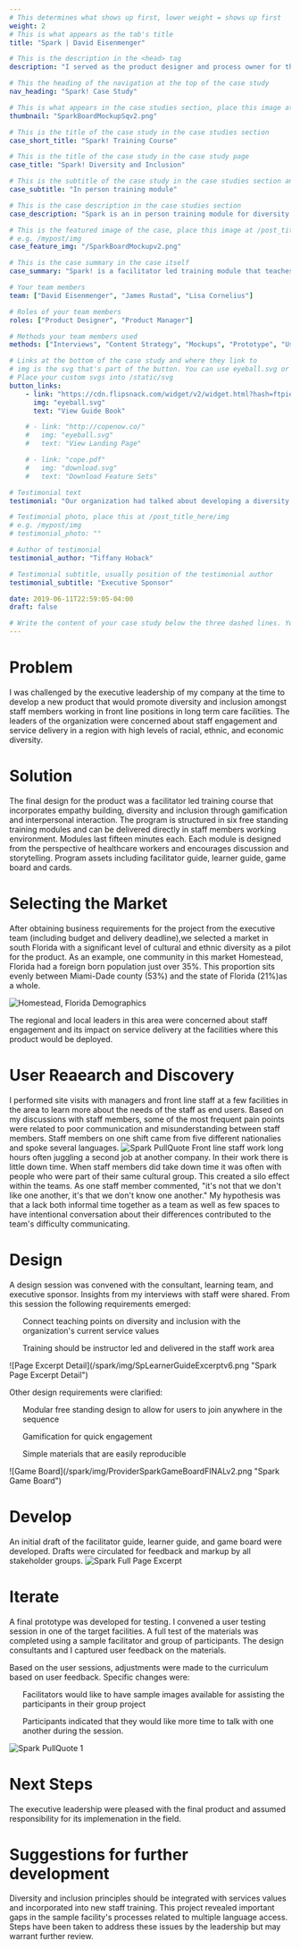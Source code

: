 ```yaml
---
# This determines what shows up first, lower weight = shows up first
weight: 2
# This is what appears as the tab's title
title: "Spark | David Eisenmenger"

# This is the description in the <head> tag
description: "I served as the product designer and process owner for the project. I guided the product from initial concept to development."

# This the heading of the navigation at the top of the case study
nav_heading: "Spark! Case Study"

# This is what appears in the case studies section, place this image at the /static/img folder
thumbnail: "SparkBoardMockupSqv2.png"

# This is the title of the case study in the case studies section
case_short_title: "Spark! Training Course"

# This is the title of the case study in the case study page
case_title: "Spark! Diversity and Inclusion"

# This is the subtitle of the case study in the case studies section and the case study page
case_subtitle: "In person training module"

# This is the case description in the case studies section
case_description: "Spark is an in person training module for diversity and inclusion that uses gamification and storytelling to encourage empathy building and inclusion."

# This is the featured image of the case, place this image at /post_title_here/img folder
# e.g. /mypost/img
case_feature_img: "/SparkBoardMockupv2.png"

# This is the case summary in the case itself
case_summary: "Spark! is a facilitator led training module that teaches diversity and inclusion by encouraging participants to engage intentional, not threatening discussions about cultural and ethnic diversity in the workplace. The program is deployed through six free standing training modules lasting fifteen minutes each. The modules are designed to be empathetic to the needs of healthcare workers in front line services roles. Partnering with a consultant the final product consists of facilitator guide, learner guide, game board and cards. This product was deployed for internal use by a previous employer. The assets presented here have had original company branding replaced with a placeholder, Provider LTC."

# Your team members
team: ["David Eisenmenger", "James Rustad", "Lisa Cornelius"]

# Roles of your team members
roles: ["Product Designer", "Product Manager"]

# Methods your team members used
methods: ["Interviews", "Content Strategy", "Mockups", "Prototype", "User Testing"]

# Links at the bottom of the case study and where they link to
# img is the svg that's part of the button. You can use eyeball.svg or download.svg
# Place your custom svgs into /static/svg
button_links:
    - link: "https://cdn.flipsnack.com/widget/v2/widget.html?hash=ftpiehnx2"
      img: "eyeball.svg"
      text: "View Guide Book"

    # - link: "http://copenow.co/"
    #   img: "eyeball.svg"
    #   text: "View Landing Page"

    # - link: "cope.pdf"
    #   img: "download.svg"
    #   text: "Download Feature Sets"

# Testimonial text
testimonial: "Our organization had talked about developing a diversity and inclusion program for a long time. David took the entire project from concept to implementation. He partnered both internally and externally and delivered a great product to our team."

# Testimonial photo, place this at /post_title_here/img
# e.g. /mypost/img
# testimonial_photo: ""

# Author of testimonial
testimonial_author: "Tiffany Hoback"

# Testimonial subtitle, usually position of the testimonial author
testimonial_subtitle: "Executive Sponsor"

date: 2019-06-11T22:59:05-04:00
draft: false

# Write the content of your case study below the three dashed lines. You can use markdown and raw HTML.
---
```

# Problem
I was challenged by the executive leadership of my company at the time to develop a new product that would promote diversity and inclusion amongst staff members working in front line positions in long term care facilities. The leaders of the organization were concerned about staff engagement and service delivery in a region  with high levels of racial, ethnic, and economic diversity.

# Solution
The final design for the product was a facilitator led training course that incorporates empathy building, diversity and inclusion through gamification and interpersonal interaction. The program is structured in six free standing training modules and can be delivered directly in staff members working environment. Modules last fifteen minutes each. Each module is designed from the perspective of healthcare workers and encourages discussion and storytelling. Program assets including facilitator guide, learner guide, game board and cards.

# Selecting the Market
After obtaining business requirements for the project from the executive team (including budget and delivery deadline),we selected a market in south Florida with a significant level of cultural and ethnic diversity as a pilot for the product. As an example, one community in this market Homestead, Florida had a foreign born population just over 35%. This proportion sits evenly between Miami-Dade county (53%) and the state of Florida (21%)as a whole. 

![Homestead, Florida Demographics](/spark/img/HomeFlaFBPopBLV3.png "Foreign Born Population Homestead")

The regional and local leaders in this area were concerned about staff engagement and its impact on service delivery at the facilities where this product would be deployed.


# User Reaearch and Discovery
I performed site visits with managers and front line staff at a few facilities in the area to learn more about the needs of the staff as end users. Based on my discussions with staff members, some of the most frequent pain points were related to poor communication and misunderstanding between staff members. Staff members on one shift came from five different nationalies and spoke several languages.
![Spark PullQuote](/spark/img/SparkPullQuoteV5.png "Spark Pull Quote")
Front line staff work long hours often juggling a second job at another company. In their work there is little down time. When staff members did take down time it was often with people who were part of their same cultural group. This created a silo effect within the teams.  As one staff member commented, "it's not that we don't like one another, it's that we don't know one another." My hypothesis was that a lack both informal time together as a team as well as few spaces to have intentional conversation about their differences contributed to the team's difficulty communicating.

# Design
A design session was convened with the consultant, learning team, and executive sponsor. Insights from my interviews with staff were shared. From this session the following requirements emerged:
<ul>Connect teaching points on diversity and inclusion with the organization's current service values</ul>
<ul>Training should be instructor led and delivered in the staff work area</ul>
![Page Excerpt Detail](/spark/img/SpLearnerGuideExcerptv6.png "Spark Page Excerpt Detail")

Other design requirements were clarified:
<ul>Modular free standing design to allow for users to join anywhere in the sequence</ul>
<ul> Gamification for quick engagement</ul>
<ul>Simple materials that are easily reproducible</ul>
![Game Board](/spark/img/ProviderSparkGameBoardFINALv2.png "Spark Game Board")

# Develop
An initial draft of the facilitator guide, learner guide, and game board were developed.
Drafts were circulated for feedback and markup by all stakeholder groups. 
![Spark Full Page Excerpt](/spark/img/SpLearnerGuideFullPgExcerptv3.png "Spark Full Page Excerpt")


# Iterate
A final prototype was developed for testing. I convened a user testing session in one of the target facilities. A full test of the materials was completed using a sample facilitator and group of participants. The design consultants and I captured user feedback on the materials.

Based on the user sessions, adjustments were made to the curriculum based on user feedback. Specific changes were: 
<ul>Facilitators would like to have sample images available for assisting the participants in their group project</ul>
<ul>Participants indicated that they would like more time to talk with one another during the session.</ul> 

![Spark PullQuote 1](/spark/img/SparkPullQuoteBV3.png "Spark Pull Quote 2")
# Next Steps
The executive leadership were pleased with the final product and assumed responsibility for its implemenation in the field.  

# Suggestions for further development
Diversity and inclusion principles should be integrated with services values and incorporated into new staff training. This project revealed important gaps in the sample facility's processes related to multiple language access. Steps have been taken to address these issues by the leadership but may warrant further review.